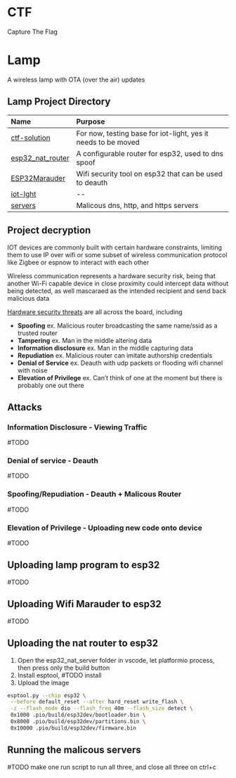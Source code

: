 # CTF
Capture The Flag

# Lamp 
A wireless lamp with OTA (over the air) updates

## Lamp Project Directory
| Name                                     | Purpose                                                       | 
| :--                                      | :--                                                           |
|[ctf-solution](lamp/ctf-solution)         | For now, testing base for iot-light, yes it needs to be moved |
|[esp32_nat_router](lamp/esp32_nat_router) | A configurable router for esp32, used to dns spoof            |
|[ESP32Marauder](lamp/ESP32Marauder)       | Wifi security tool on esp32 that can be used to deauth        |
|[iot-lght](lamp/iot-light)                | --                                                            |
|[servers](lamp/servers)                   | Malicous dns, http, and https servers                         |

## Project decryption
IOT devices are commonly built with certain hardware constraints, limiting them to use IP over wifi or some subset of wireless communication protocol like Zigbee or espnow to interact with each other

Wireless communication represents a hardware security risk, being that another Wi-Fi capable device in close proximity could intercept data without being detected, as well mascaraed as the intended recipient and send back malicious data

[Hardware security threats](https://en.wikipedia.org/wiki/STRIDE_(security)) are all across the board, including 
- **Spoofing** ex. Malicious router broadcasting the same name/ssid as a trusted router
- **Tampering** ex. Man in the middle altering data
- **Information disclosure** ex. Man in the middle capturing data
- **Repudiation** ex. Malicious router can imitate authorship credentials
- **Denial of Service** ex. Deauth with udp packets or flooding wifi channel with noise
- **Elevation of Privilege** ex. Can’t think of one at the moment but there is probably one out there

## Attacks
### Information Disclosure - Viewing Traffic
#TODO

### Denial of service - Deauth
#TODO

### Spoofing/Repudiation - Deauth + Malicous Router
#TODO

### Elevation of Privilege - Uploading new code onto device
#TODO

## Uploading lamp program to esp32
#TODO

## Uploading Wifi Marauder to esp32
#TODO

## Uploading the nat router to esp32
1. Open the esp32_nat_server folder in vscode, let platformio process, then press only the build button
2. Install esptool, #TODO install 
3. Upload the image
```bash
esptool.py --chip esp32 \
 --before default_reset --after hard_reset write_flash \
 -z --flash_mode dio --flash_freq 40m --flash_size detect \
 0x1000 .pio/build/esp32dev/bootloader.bin \
 0x8000 .pio/build/esp32dev/partitions.bin \
 0x10000 .pio/build/esp32dev/firmware.bin
```

## Running the malicous servers
#TODO make one run script to run all three, and close all three on ctrl+c